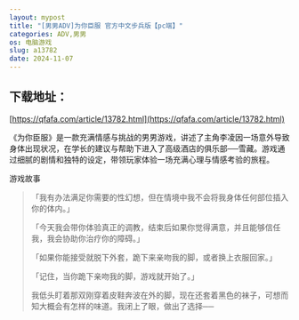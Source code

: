 ```yaml
---
layout: mypost
title: "[男男ADV]为你臣服 官方中文步兵版【pc端】"
categories: ADV,男男
os: 电脑游戏
slug: a13782
date: 2024-11-07
---
```


## 下载地址：

[https://qfafa.com/article/13782.html](https://qfafa.com/article/13782.html)

《为你臣服》是一款充满情感与挑战的男男游戏，讲述了主角李凌因一场意外导致身体出现状况，在学长的建议与帮助下进入了高级酒店的俱乐部──雪藏。游戏通过细腻的剧情和独特的设定，带领玩家体验一场充满心理与情感考验的旅程。

游戏故事

> 「我有办法满足你需要的性幻想，但在情境中我不会将我身体任何部位插入你的体内。」
> 
> 「今天我会带你体验真正的调教，结束后如果你觉得满意，并且能够信任我，我会协助你治疗你的障碍。」
> 
> 「如果你能接受就脱下外套，跪下来亲吻我的脚，或者换上衣服回家。」
> 
> 「记住，当你跪下亲吻我的脚，游戏就开始了。」
> 
> 我低头盯着那双刚穿着皮鞋奔波在外的脚，现在还套着黑色的袜子，可想而知大概会有怎样的味道。我闭上了眼，做出了选择──